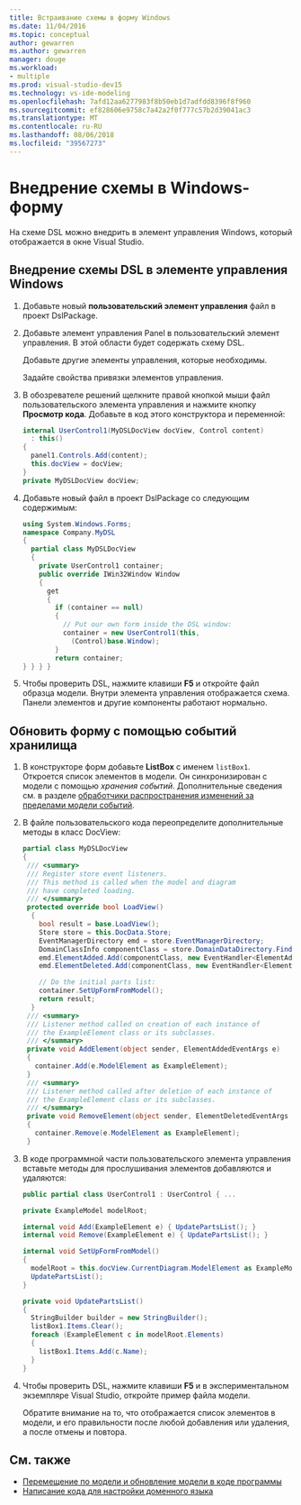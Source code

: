 ```yaml
---
title: Встраивание схемы в форму Windows
ms.date: 11/04/2016
ms.topic: conceptual
author: gewarren
ms.author: gewarren
manager: douge
ms.workload:
- multiple
ms.prod: visual-studio-dev15
ms.technology: vs-ide-modeling
ms.openlocfilehash: 7afd12aa6277983f8b50eb1d7adfdd8396f8f960
ms.sourcegitcommit: ef828606e9758c7a42a2f0f777c57b2d39041ac3
ms.translationtype: MT
ms.contentlocale: ru-RU
ms.lasthandoff: 08/06/2018
ms.locfileid: "39567273"
---
```

# <a name="embed-a-diagram-in-a-windows-form"></a>Внедрение схемы в Windows-форму

На схеме DSL можно внедрить в элемент управления Windows, который отображается в окне Visual Studio.

## <a name="embed-a-dsl-diagram-in-a-windows-control"></a>Внедрение схемы DSL в элементе управления Windows

1.  Добавьте новый **пользовательский элемент управления** файл в проект DslPackage.

2.  Добавьте элемент управления Panel в пользовательский элемент управления. В этой области будет содержать схему DSL.

     Добавьте другие элементы управления, которые необходимы.

     Задайте свойства привязки элементов управления.

3.  В обозревателе решений щелкните правой кнопкой мыши файл пользовательского элемента управления и нажмите кнопку **Просмотр кода**. Добавьте в код этого конструктора и переменной:

    ```csharp
    internal UserControl1(MyDSLDocView docView, Control content)
      : this()
    {
      panel1.Controls.Add(content);
      this.docView = docView;
    }
    private MyDSLDocView docView;
    ```

4.  Добавьте новый файл в проект DslPackage со следующим содержимым:

    ```csharp
    using System.Windows.Forms;
    namespace Company.MyDSL
    {
      partial class MyDSLDocView
      {
        private UserControl1 container;
        public override IWin32Window Window
        {
          get
          {
            if (container == null)
            {
              // Put our own form inside the DSL window:
              container = new UserControl1(this,
                (Control)base.Window);
            }
            return container;
    } } } }
    ```

5.  Чтобы проверить DSL, нажмите клавиши **F5** и откройте файл образца модели. Внутри элемента управления отображается схема. Панели элементов и другие компоненты работают нормально.

## <a name="update-the-form-using-store-events"></a>Обновить форму с помощью событий хранилища

1.  В конструкторе форм добавьте **ListBox** с именем `listBox1`. Откроется список элементов в модели. Он синхронизирован с модели с помощью *хранения событий*. Дополнительные сведения см. в разделе [обработчики распространения изменений за пределами модели событий](../modeling/event-handlers-propagate-changes-outside-the-model.md).

2.  В файле пользовательского кода переопределите дополнительные методы в класс DocView:

    ```csharp
    partial class MyDSLDocView
    {
     /// <summary>
     /// Register store event listeners.
     /// This method is called when the model and diagram
     /// have completed loading.
     /// </summary>
     protected override bool LoadView()
      {
        bool result = base.LoadView();
        Store store = this.DocData.Store;
        EventManagerDirectory emd = store.EventManagerDirectory;
        DomainClassInfo componentClass = store.DomainDataDirectory.FindDomainClass(typeof(ExampleElement));
        emd.ElementAdded.Add(componentClass, new EventHandler<ElementAddedEventArgs>(AddElement));
        emd.ElementDeleted.Add(componentClass, new EventHandler<ElementDeletedEventArgs>(RemoveElement));

        // Do the initial parts list:
        container.SetUpFormFromModel();
        return result;
      }
     /// <summary>
     /// Listener method called on creation of each instance of
     /// the ExampleElement class or its subclasses.
     /// </summary>
     private void AddElement(object sender, ElementAddedEventArgs e)
     {
       container.Add(e.ModelElement as ExampleElement);
     }
     /// <summary>
     /// Listener method called after deletion of each instance of
     /// the ExampleElement class or its subclasses.
     /// </summary>
     private void RemoveElement(object sender, ElementDeletedEventArgs e)
     {
       container.Remove(e.ModelElement as ExampleElement);
     }
    ```

3.  В коде программной части пользовательского элемента управления вставьте методы для прослушивания элементов добавляются и удаляются:

    ```csharp
    public partial class UserControl1 : UserControl { ...

    private ExampleModel modelRoot;

    internal void Add(ExampleElement e) { UpdatePartsList(); }
    internal void Remove(ExampleElement e) { UpdatePartsList(); }

    internal void SetUpFormFromModel()
    {
      modelRoot = this.docView.CurrentDiagram.ModelElement as ExampleModel;
      UpdatePartsList();
    }

    private void UpdatePartsList()
    {
      StringBuilder builder = new StringBuilder();
      listBox1.Items.Clear();
      foreach (ExampleElement c in modelRoot.Elements)
      {
        listBox1.Items.Add(c.Name);
      }
    }
    ```

4.  Чтобы проверить DSL, нажмите клавиши **F5** и в экспериментальном экземпляре Visual Studio, откройте пример файла модели.

     Обратите внимание на то, что отображается список элементов в модели, и его правильности после любой добавления или удаления, а после отмены и повтора.

## <a name="see-also"></a>См. также

- [Перемещение по модели и обновление модели в коде программы](../modeling/navigating-and-updating-a-model-in-program-code.md)
- [Написание кода для настройки доменного языка](../modeling/writing-code-to-customise-a-domain-specific-language.md)
